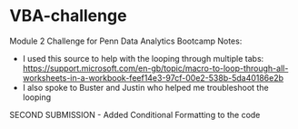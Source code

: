 # VBA-challenge
Module 2 Challenge for Penn Data Analytics Bootcamp
Notes:
- I used this source to help with the looping through multiple tabs: https://support.microsoft.com/en-gb/topic/macro-to-loop-through-all-worksheets-in-a-workbook-feef14e3-97cf-00e2-538b-5da40186e2b
- I also spoke to Buster and Justin who helped me troubleshoot the looping

SECOND SUBMISSION - Added Conditional Formatting to the code
